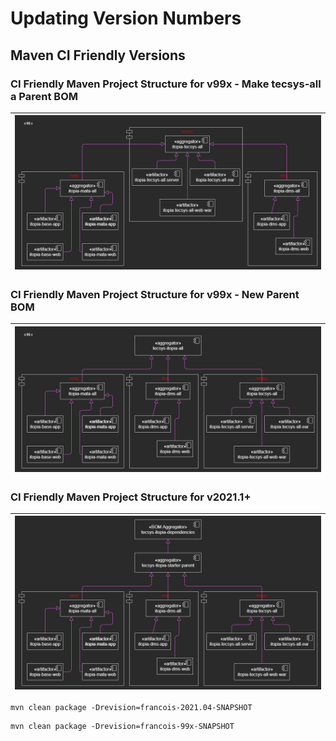 # Updating Version Numbers 

## Maven CI Friendly Versions

### CI Friendly Maven Project Structure for v99x - Make tecsys-all a Parent BOM

| ![project-structure-tecsys-all-99](diagrams/ci-friendly-project-structure-tecsys-all-99.png "project-structure-tecsys-all-99") |
| --- |

### CI Friendly Maven Project Structure for v99x - New Parent BOM

| ![project-structure-99](diagrams/ci-friendly-project-structure-99.png "project-structure-99") |
| --- |

### CI Friendly Maven Project Structure for v2021.1+

| ![project-structure](diagrams/ci-friendly-project-structure.png "project-structure") |
| --- |


``` 
mvn clean package -Drevision=francois-2021.04-SNAPSHOT
```

``` 
mvn clean package -Drevision=francois-99x-SNAPSHOT
```